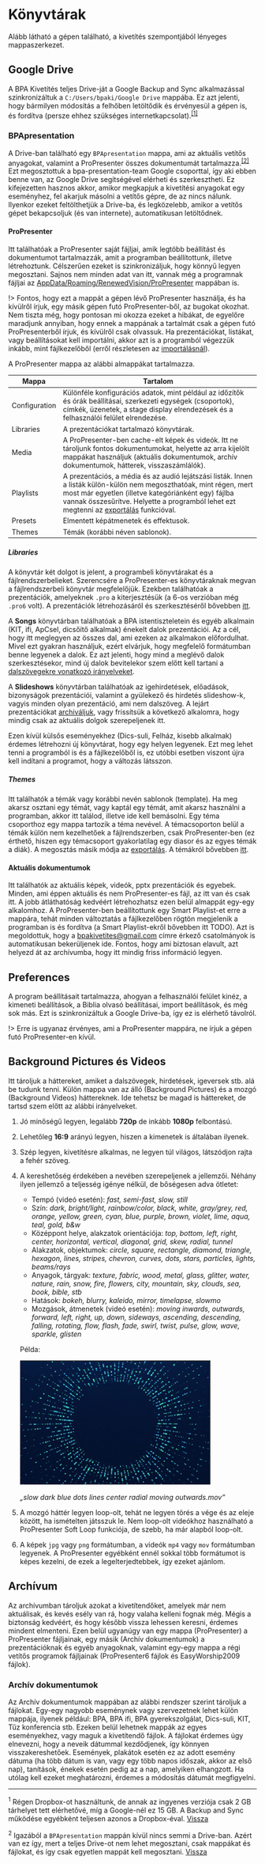 # Könyvtárak

Alább látható a gépen található, a kivetítés szempontjából lényeges mappaszerkezet.

<div class="chart" id="folder_structure_container"></div>
<script>
    // ps = new PerfectScrollbar("#folder-structure-container");
    var w = 0;
    new Treant(chart_config);
    window.onload = function() {
        w = window.innerWidth;
    }
    window.onresize = function() {
        // This is not very smooth but works
        // (not suitable for people who resizes their browser window like a maniac)
        if (w != window.innerWidth) {
            new Treant(chart_config);
            w = window.innerWidth;
            // document.querySelector(".content").style.backgroundColor = "red";
            // setTimeout(function(){document.querySelector(".content").style.backgroundColor = "white";}, 200);
        }
    };
</script>

## Google Drive

A BPA Kivetítés teljes Drive-ját a Google Backup and Sync alkalmazással szinkronizáltuk a `C:/Users/bpaki/Google Drive` mappába. Ez azt jelenti, hogy bármilyen módosítás a felhőben letöltődik és érvényesül a gépen is, és fordítva (persze ehhez szükséges internetkapcsolat).<sup id="fb-dropbox">[\[1\]](#f-dropbox)</sup>

### BPApresentation

A Drive-ban található egy `BPApresentation` mappa, ami az aktuális vetítős anyagokat, valamint a ProPresenter összes dokumentumát tartalmazza.<sup id="fb-drive-folders">[\[2\]](#f-drive-folders)</sup> Ezt megosztottuk a bpa-presentation-team Google csoporttal, így aki ebben benne van, az Google Drive segítségével elérheti és szerkesztheti. Ez kifejezetten hasznos akkor, amikor megkapjuk a kivetítési anyagokat egy eseményhez, fel akarjuk másolni a vetítős gépre, de az nincs nálunk. Ilyenkor ezeket feltölthetjük a Drive-ba, és legközelebb, amikor a vetítős gépet bekapcsoljuk (és van internete), automatikusan letöltődnek.

#### ProPresenter

Itt találhatóak a ProPresenter saját fájljai, amik legtöbb beállítást és dokumentumot tartalmazzák, amit a programban beállítottunk, illetve létrehoztunk. Célszerűen ezeket is szinkronizáljuk, hogy könnyű legyen megosztani. Sajnos nem minden adat van itt, vannak még a programnak fájljai az [AppData/Roaming/RenewedVision/ProPresenter](#/Könyvtárak?id=archívum) mappában is.

!> Fontos, hogy ezt a mappát a gépen lévő ProPresenter használja, és ha kívülről írjuk, egy másik gépen futó ProPresenter-ből, az bugokat okozhat. Nem tiszta még, hogy pontosan mi okozza ezeket a hibákat, de egyelőre maradjunk annyiban, hogy ennek a mappának a tartalmát csak a gépen futó ProPresenterből írjuk, és kívülről csak olvassuk. Ha prezentációkat, listákat, vagy beállításokat kell importálni, akkor azt is a programból végezzük inkább, mint fájlkezelőből (erről részletesen az [importálásnál](#TODO)).

A ProPresenter mappa az alábbi almappákat tartalmazza.

| Mappa         | Tartalom                                                                                                                                                                                                                                                                     |
| ------------- | ---------------------------------------------------------------------------------------------------------------------------------------------------------------------------------------------------------------------------------------------------------------------------- |
| Configuration | Különféle konfigurációs adatok, mint például az időzítők és órák beállításai, szerkezeti egységek (csoportok), címkék, üzenetek, a stage display elrendezések és a felhasználói felület elrendezése.                                                                         |
| Libraries     | A prezentációkat tartalmazó könyvtárak.                                                                                                                                                                                                                                      |
| Media         | A ProPresenter-ben cache-elt képek és videók. Itt ne tároljunk fontos dokumentumokat, helyette az arra kijelölt mappákat használjuk (aktuális dokumentumok, archív dokumentumok, hátterek, visszaszámlálók).                                                                 |
| Playlists     | A prezentációs, a média és az audió lejátszási listák. Innen a listák külön-külön nem megoszthatóak, mint régen, mert most már egyetlen (illetve kategóriánként egy) fájlba vannak összesűrítve. Helyette a programból lehet ezt megtenni az [exportálás](#TODO) funkcióval. |
| Presets       | Elmentett képátmenetek és effektusok.                                                                                                                                                                                                                                        |
| Themes        | Témák (korábbi néven sablonok).                                                                                                                                                                                                                                              |

##### Libraries

A könyvtár két dolgot is jelent, a programbeli könyvtárakat és a fájlrendszerbelieket. Szerencsére a ProPresenter-es könyvtáraknak megvan a fájlrendszerbeli könyvtár megfelelőjük. Ezekben találhatóak a prezentációk, amelyeknek `.pro` a kiterjesztésük (a 6-os verzióban még `.pro6` volt). A prezentációk létrehozásáról és szerkesztéséről bővebben [itt](#TODO).

A **Songs** könyvtárban találhatóak a BPA istentiszteletein és egyéb alkalmain (KIT, ifi, ApCsel, dicsőítő alkalmak) énekelt dalok prezentációi. Az a cél, hogy itt meglegyen az összes dal, ami ezeken az alkalmakon előfordulhat. Mivel ezt gyakran használjuk, ezért elvárjuk, hogy megfelelő formátumban benne legyenek a dalok. Ez azt jelenti, hogy mind a meglévő dalok szerkesztésekor, mind új dalok bevitelekor szem előtt kell tartani a [dalszövegekre vonatkozó irányelveket](#TODO).

A **Slideshows** könyvtárban találhatóak az igehirdetések, előadások, bizonyságok prezentációi, valamint a gyülekező és hirdetés slideshow-k, vagyis minden olyan prezentáció, ami nem dalszöveg. A lejárt prezentációkat [archiváljuk](#archívum), vagy frissítsük a következő alkalomra, hogy mindig csak az aktuális dolgok szerepeljenek itt.

Ezen kívül külsős eseményekhez (Dics-suli, Felház, kisebb alkalmak) érdemes létrehozni új könyvtárat, hogy egy helyen legyenek. Ezt meg lehet tenni a programból is és a fájlkezelőből is, ez utóbbi esetben viszont újra kell indítani a programot, hogy a változás látsszon.

##### Themes

Itt találhatók a témák vagy korábbi nevén sablonok (template). Ha meg akarsz osztani egy témát, vagy kaptál egy témát, amit akarsz használni a programban, akkor itt találod, illetve ide kell bemásolni. Egy téma csoporthoz egy mappa tartozik a téma nevével. A témacsoporton belül a témák külön nem kezelhetőek a fájlrendszerben, csak ProPresenter-ben (ez érthető, hiszen egy témacsoport gyakorlatilag egy diasor és az egyes témák a diák). A megosztás másik módja az [exportálás](#TODO). A témákról bővebben [itt](#TODO).

#### Aktuális dokumentumok

Itt találhatók az aktuális képek, videók, pptx prezentációk és egyebek. Minden, ami éppen aktuális és nem ProPresenter-es fájl, az itt van és csak itt. A jobb átláthatóság kedvéért létrehozhatsz ezen belül almappát egy-egy alkalomhoz. A ProPresenter-ben beállítottunk egy Smart Playlist-et erre a mappára, tehát minden változtatás a fájlkezelőben rögtön megjelenik a programban is és fordítva (a Smart Playlist-ekről bővebben itt TODO). Azt is megoldottuk, hogy a bpakivetites@gmail.com címre érkező csatolmányok is automatikusan bekerüljenek ide. Fontos, hogy ami biztosan elavult, azt helyezd át az archívumba, hogy itt mindig friss információ legyen.

## Preferences

A program beállításait tartalmazza, ahogyan a felhasználói felület kinéz, a kimeneti beállítások, a Biblia olvasó beállításai, import beállítások, és még sok más. Ezt is szinkronizáltuk a Google Drive-ba, így ez is elérhető távolról.

!> Erre is ugyanaz érvényes, ami a ProPresenter mappára, ne írjuk a gépen futó ProPresenter-en kívül.

## Background Pictures és Videos

Itt tároljuk a háttereket, amiket a dalszövegek, hirdetések, igeversek stb. alá be tudunk tenni. Külön mappa van az álló (Background Pictures) és a mozgó (Background Videos) háttereknek. Ide tehetsz be magad is háttereket, de tartsd szem előtt az alábbi irányelveket.

1. Jó minőségű legyen, legalább **720p** de inkább **1080p** felbontású.
2. Lehetőleg **16:9** arányú legyen, hiszen a kimenetek is általában ilyenek.
3. Szép legyen, kivetítésre alkalmas, ne legyen túl világos, látszódjon rajta a fehér szöveg.
4. A kereshetőség érdekében a nevében szerepeljenek a jellemzői. Néhány ilyen jellemző a teljesség igénye nélkül, de bőségesen adva ötletet:

   - Tempó (videó esetén): _fast, semi-fast, slow, still_
   - Szín: _dark, bright/light, rainbow/color, black, white, gray/grey, red, orange, yellow, green, cyan, blue, purple, brown, violet, lime, aqua, teal, gold, b&w_
   - Középpont helye, alakzatok orientációja: _top, bottom, left, right, center, horizontal, vertical, diagonal, grid, skew, radial, tunnel_
   - Alakzatok, objektumok: _circle, square, rectangle, diamond, triangle, hexagon, lines, stripes, chevron, curves, dots, stars, particles, lights, beams/rays_
   - Anyagok, tárgyak: _texture, fabric, wood, metal, glass, glitter, water, nature, rain, snow, fire, flowers, city, mountain, sky, clouds, sea, book, bible, stb_
   - Hatások: _bokeh, blurry, kaleido, mirror, timelapse, slowmo_
   - Mozgások, átmenetek (videó esetén): _moving inwards, outwards, forward, left, right, up, down, sideways, ascending, descending, falling, rotating, flow, flash, fade, swirl, twist, pulse, glow, wave, sparkle, glisten_

   Példa:

   ![Background example](images/background_example.png "Példa háttérkép")

   _„slow dark blue dots lines center radial moving outwards.mov”_

5. A mozgó háttér legyen loop-olt, tehát ne legyen törés a vége és az eleje között, ha ismételten játsszuk le. Nem loop-olt videókhoz használható a ProPresenter Soft Loop funkciója, de szebb, ha már alapból loop-olt.
6. A képek `jpg` vagy `png` formátumban, a videók `mp4` vagy `mov` formátumban legyenek. A ProPresenter egyébként ennél sokkal több formátumot is képes kezelni, de ezek a legelterjedtebbek, így ezeket ajánlom.

## Archívum

Az archívumban tároljuk azokat a kivetítendőket, amelyek már nem aktuálisak, és kevés esély van rá, hogy valaha kelleni fognak még. Mégis a biztonság kedvéért, és hogy később vissza lehessen keresni, érdemes mindent elmenteni. Ezen belül ugyanúgy van egy mappa (ProPresenter) a ProPresenter fájljainak, egy másik (Archív dokumentumok) a prezentációknak és egyéb anyagoknak, valamint egy-egy mappa a régi vetítős programok fájljainak (ProPresenter6 fájlok és EasyWorship2009 fájlok).

### Archív dokumentumok

Az Archív dokumentumok mappában az alábbi rendszer szerint tároljuk a fájlokat. Egy-egy nagyobb eseménynek vagy szervezetnek lehet külön mappája, ilyenek például: BPA, BPA ifi, BPA gyerekszolgálat, Dics-suli, KIT, Tűz konferencia stb. Ezeken belül lehetnek mappák az egyes eseményekhez, vagy maguk a kivetítendő fájlok. A fájlokat érdemes úgy elnevezni, hogy a neveik dátummal kezdődjenek, így könnyen visszakereshetőek. Események, plakátok esetén ez az adott esemény dátuma (ha több dátum is van, vagy egy több napos időszak, akkor az első nap), tanítások, énekek esetén pedig az a nap, amelyiken elhangzott. Ha utólag kell ezeket meghatározni, érdemes a módosítás dátumát megfigyelni.

---

<sup id="f-dropbox">1</sup> Régen Dropbox-ot használtunk, de annak az ingyenes verziója csak 2 GB tárhelyet tett elérhetővé, míg a Google-nél ez 15 GB. A Backup and Sync működése egyébként teljesen azonos a Dropbox-éval. [Vissza](#fb-dropbox)

<sup id="f-drive-folders">2</sup> Igazából a `BPApresentation` mappán kívül nincs semmi a Drive-ban. Azért van ez így, mert a teljes Drive-ot nem lehet megosztani, csak mappákat és fájlokat, és így csak egyetlen mappát kell megosztani. [Vissza](#fb-drive-folders)
